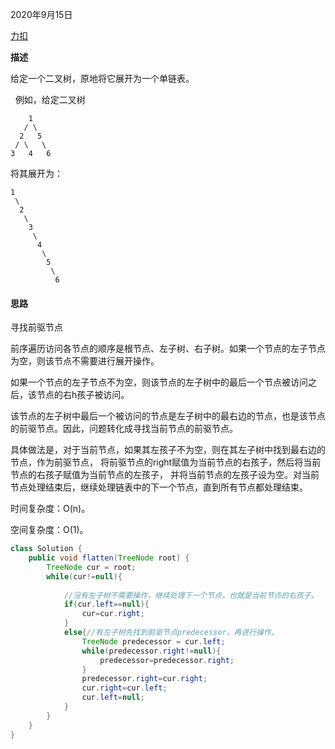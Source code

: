 2020年9月15日

[力扣](https://leetcode-cn.com/problems/flatten-binary-tree-to-linked-list/)

**描述**

给定一个二叉树，原地将它展开为一个单链表。

 
例如，给定二叉树
```
    1
   / \
  2   5
 / \   \
3   4   6
```
将其展开为：
```
1
 \
  2
   \
    3
     \
      4
       \
        5
         \
          6
```

#### 思路

寻找前驱节点

前序遍历访问各节点的顺序是根节点、左子树、右子树。如果一个节点的左子节点为空，则该节点不需要进行展开操作。

如果一个节点的左子节点不为空，则该节点的左子树中的最后一个节点被访问之后，该节点的右h孩子被访问。

该节点的左子树中最后一个被访问的节点是左子树中的最右边的节点，也是该节点的前驱节点。因此，问题转化成寻找当前节点的前驱节点。

具体做法是，对于当前节点，如果其左孩子不为空，则在其左子树中找到最右边的节点，作为前驱节点，
将前驱节点的right赋值为当前节点的右孩子，然后将当前节点的右孩子赋值为当前节点的左孩子，
并将当前节点的左孩子设为空。对当前节点处理结束后，继续处理链表中的下一个节点，直到所有节点都处理结束。

时间复杂度：O(n)。

空间复杂度：O(1)。

```java
class Solution {
    public void flatten(TreeNode root) {
        TreeNode cur = root;
        while(cur!=null){
            
            //没有左子树不需要操作，继续处理下一个节点，也就是当前节点的右孩子。
            if(cur.left==null){
                cur=cur.right;
            }
            else{//有左子树先找到前驱节点predecessor，再进行操作。
                TreeNode predecessor = cur.left;
                while(predecessor.right!=null){
                    predecessor=predecessor.right;
                }
                predecessor.right=cur.right;
                cur.right=cur.left;
                cur.left=null;
            }
        }
    }
}
```

